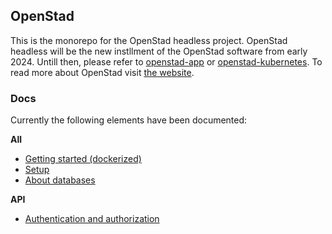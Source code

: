 ## OpenStad

This is the monorepo for the OpenStad headless project. OpenStad headless will be the new instllment of the OpenStad software from early 2024. Untill then, please refer to [openstad-app](https://github.com/openstad/openstad-app) or [openstad-kubernetes](https://github.com/openstad/openstad-kubernetes). To read more about OpenStad visit [the website](https://openstad.org/).

### Docs

Currently the following elements have been documented:


__All__
- [Getting started (dockerized)](doc/getting-started.md)
- [Setup](doc/setup.md)
- [About databases](doc/databases.md)

__API__
- [Authentication and authorization](/apps/api-server/doc/auth.md)



